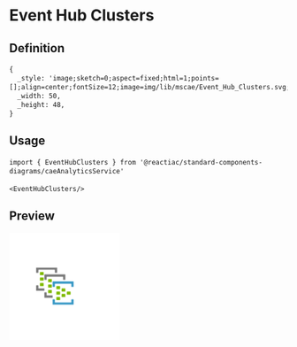 # Event Hub Clusters

## Definition

```
{
  _style: 'image;sketch=0;aspect=fixed;html=1;points=[];align=center;fontSize=12;image=img/lib/mscae/Event_Hub_Clusters.svg;strokeColor=none;',
  _width: 50,
  _height: 48,
}
```

## Usage

```
import { EventHubClusters } from '@reactiac/standard-components-diagrams/caeAnalyticsService'

<EventHubClusters/>
```

## Preview

<img src="./event-hub-clusters.png" width="200"/>
